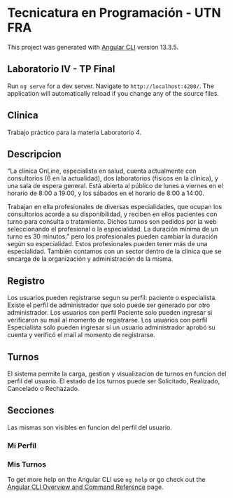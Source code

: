 # Tecnicatura en Programación - UTN FRA

This project was generated with [Angular CLI](https://github.com/angular/angular-cli) version 13.3.5.

## Laboratorio IV - TP Final

Run `ng serve` for a dev server. Navigate to `http://localhost:4200/`. The application will automatically reload if you change any of the source files.

## Clinica

Trabajo práctico para la materia Laboratorio 4. 

## Descripcion
“La clínica OnLine, especialista en salud, cuenta actualmente con consultorios (6 en la actualidad), dos laboratorios (físicos en la clínica), y una sala de espera general. Está abierta al público de lunes a viernes en el horario de 8:00 a 19:00, y los sábados en el horario de 8:00 a 14:00.

Trabajan en ella profesionales de diversas especialidades, que ocupan los consultorios acorde a su
disponibilidad, y reciben en ellos pacientes con turno para consulta o tratamiento. Dichos turnos son pedidos por la web seleccionando el profesional o la especialidad. La duración mínima de un turno es 30 minutos.” pero los profesionales pueden cambiar la duración según su especialidad. Estos profesionales pueden tener más de una especialidad.
También contamos con un sector dentro de la clínica que se encarga de la organización y
administración de la misma.

## Registro

Los usuarios pueden registrarse segun su perfil: paciente o especialista. Existe el perfil de administrador que solo puede ser generado por otro administrador.
Los usuarios con perfil Paciente solo pueden ingresar si verificaron su mail al
momento de registrarse.
Los usuarios con perfil Especialista solo pueden ingresar si un usuario administrador
aprobó su cuenta y verificó el mail al momento de registrarse.

## Turnos

El sistema permite la carga, gestion y visualizacion de turnos en funcion del perfil del usuario.
El estado de los turnos puede ser Solicitado, Realizado, Cancelado o Rechazado.

## Secciones

Las mismas son visibles en funcion del perfil del usuario.

### Mi Perfil

### Mis Turnos

To get more help on the Angular CLI use `ng help` or go check out the [Angular CLI Overview and Command Reference](https://angular.io/cli) page.
